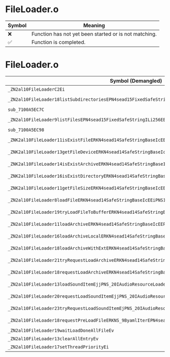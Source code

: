 # FileLoader.o
| Symbol | Meaning 
| ------------- | ------------- 
| :x: | Function has not yet been started or is not matching. 
| :white_check_mark: | Function is completed. 


# FileLoader.o
| Symbol (Demangled) | Symbol (Mangled) | Decompiled? |
| ------------- |  ------------- | ------------- |
| `_ZN2al10FileLoaderC2Ei` | `al::FileLoader::FileLoader(int)` | :white_check_mark: |
| `_ZN2al10FileLoader18listSubdirectoriesEPN4sead15FixedSafeStringILi256EEEiPKc` | `al::FileLoader::listSubdirectories(sead::FixedSafeString<256> *,int,char const*)` | :white_check_mark: |
| `sub_7100A5EC7C` | `` | :white_check_mark: |
| `_ZN2al10FileLoader9listFilesEPN4sead15FixedSafeStringILi256EEEiPKcS6_` | `al::FileLoader::listFiles(sead::FixedSafeString<256> *,int,char const*,char const*)` | :white_check_mark: |
| `sub_7100A5EC98` | `` | :white_check_mark: |
| `_ZNK2al10FileLoader11isExistFileERKN4sead14SafeStringBaseIcEEPNS1_10FileDeviceE` | `al::FileLoader::isExistFile(sead::SafeStringBase<char> const&,sead::FileDevice *)const` | :white_check_mark: |
| `_ZNK2al10FileLoader13getFileDeviceERKN4sead14SafeStringBaseIcEEPNS1_10FileDeviceE` | `al::FileLoader::getFileDevice(sead::SafeStringBase<char> const&,sead::FileDevice *)const` | :white_check_mark: |
| `_ZNK2al10FileLoader14isExistArchiveERKN4sead14SafeStringBaseIcEEPNS1_10FileDeviceE` | `al::FileLoader::isExistArchive(sead::SafeStringBase<char> const&,sead::FileDevice *)const` | :white_check_mark: |
| `_ZNK2al10FileLoader16isExistDirectoryERKN4sead14SafeStringBaseIcEEPNS1_10FileDeviceE` | `al::FileLoader::isExistDirectory(sead::SafeStringBase<char> const&,sead::FileDevice *)const` | :white_check_mark: |
| `_ZNK2al10FileLoader11getFileSizeERKN4sead14SafeStringBaseIcEEPNS1_10FileDeviceE` | `al::FileLoader::getFileSize(sead::SafeStringBase<char> const&,sead::FileDevice *)const` | :white_check_mark: |
| `_ZN2al10FileLoader8loadFileERKN4sead14SafeStringBaseIcEEiPNS1_10FileDeviceE` | `al::FileLoader::loadFile(sead::SafeStringBase<char> const&,int,sead::FileDevice *)` | :white_check_mark: |
| `_ZN2al10FileLoader19tryLoadFileToBufferERKN4sead14SafeStringBaseIcEEPhjiPNS1_10FileDeviceE` | `al::FileLoader::tryLoadFileToBuffer(sead::SafeStringBase<char> const&,unsigned char *,unsigned int,int,sead::FileDevice *)` | :white_check_mark: |
| `_ZN2al10FileLoader11loadArchiveERKN4sead14SafeStringBaseIcEEPNS1_10FileDeviceE` | `al::FileLoader::loadArchive(sead::SafeStringBase<char> const&,sead::FileDevice *)` | :white_check_mark: |
| `_ZN2al10FileLoader16loadArchiveLocalERKN4sead14SafeStringBaseIcEEPKcPNS1_10FileDeviceE` | `al::FileLoader::loadArchiveLocal(sead::SafeStringBase<char> const&,char const*,sead::FileDevice *)` | :white_check_mark: |
| `_ZN2al10FileLoader18loadArchiveWithExtERKN4sead14SafeStringBaseIcEEPKcPNS1_10FileDeviceE` | `al::FileLoader::loadArchiveWithExt(sead::SafeStringBase<char> const&,char const*,sead::FileDevice *)` | :white_check_mark: |
| `_ZN2al10FileLoader21tryRequestLoadArchiveERKN4sead14SafeStringBaseIcEEPNS1_4HeapEPNS1_10FileDeviceE` | `al::FileLoader::tryRequestLoadArchive(sead::SafeStringBase<char> const&,sead::Heap *,sead::FileDevice *)` | :white_check_mark: |
| `_ZN2al10FileLoader18requestLoadArchiveERKN4sead14SafeStringBaseIcEEPNS1_4HeapEPNS1_10FileDeviceE` | `al::FileLoader::requestLoadArchive(sead::SafeStringBase<char> const&,sead::Heap *,sead::FileDevice *)` | :white_check_mark: |
| `_ZN2al10FileLoader13loadSoundItemEjjPNS_20IAudioResourceLoaderE` | `al::FileLoader::loadSoundItem(unsigned int,unsigned int,al::IAudioResourceLoader *)` | :white_check_mark: |
| `_ZN2al10FileLoader20requestLoadSoundItemEjjPNS_20IAudioResourceLoaderE` | `al::FileLoader::requestLoadSoundItem(unsigned int,unsigned int,al::IAudioResourceLoader *)` | :white_check_mark: |
| `_ZN2al10FileLoader23tryRequestLoadSoundItemEjPNS_20IAudioResourceLoaderE` | `al::FileLoader::tryRequestLoadSoundItem(unsigned int,al::IAudioResourceLoader *)` | :white_check_mark: |
| `_ZN2al10FileLoader18requestPreLoadFileERKNS_9ByamlIterEPN4sead4HeapEPNS_20IAudioResourceLoaderE` | `al::FileLoader::requestPreLoadFile(al::ByamlIter const&,sead::Heap *,al::IAudioResourceLoader *)` | :white_check_mark: |
| `_ZN2al10FileLoader19waitLoadDoneAllFileEv` | `al::FileLoader::waitLoadDoneAllFile(void)` | :white_check_mark: |
| `_ZN2al10FileLoader13clearAllEntryEv` | `al::FileLoader::clearAllEntry(void)` | :white_check_mark: |
| `_ZN2al10FileLoader17setThreadPriorityEi` | `al::FileLoader::setThreadPriority(int)` | :white_check_mark: |
